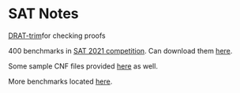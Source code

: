 
# SAT Notes

[DRAT-trim](https://www.cs.utexas.edu/~marijn/drat-trim/#usage)for checking proofs 

400 benchmarks in [SAT 2021 competition](https://satcompetition.github.io/2021/index.html). Can download them [here](https://satcompetition.github.io/2021/downloads.html).

Some sample CNF files provided [here](https://people.sc.fsu.edu/~jburkardt/data/cnf/cnf.html) as well.

More benchmarks located [here](https://www.cs.ubc.ca/~hoos/SATLIB/benchm.html).